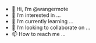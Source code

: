 - 👋 Hi, I’m @wangermote
- 👀 I’m interested in ...
- 🌱 I’m currently learning ...
- 💞️ I’m looking to collaborate on ...
- 📫 How to reach me ...

<!---
wangermote/wangermote is a ✨ special ✨ repository because its `README.md` (this file) appears on your GitHub profile.
You can click the Preview link to take a look at your changes.
--->
